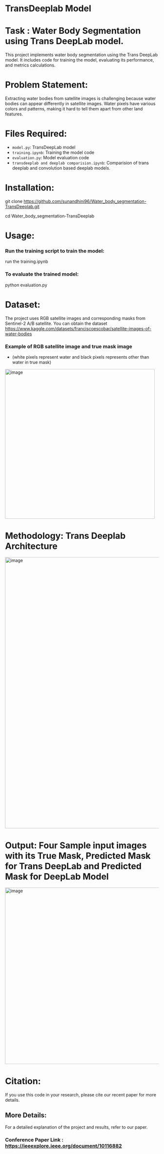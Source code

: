 # TransDeeplab Model

# Task : Water Body Segmentation using Trans DeepLab model.

This project implements water body segmentation using the Trans DeepLab model. It includes code for training the model, evaluating its performance, and metrics calculations.

# Problem Statement:
Extracting water bodies from satellite images is challenging because water bodies can
appear differently in satellite images. Water pixels have various colors and patterns,
making it hard to tell them apart from other land features.

# Files Required:

- `model.py`: TransDeepLab model
- `training.ipynb`: Training the model code
- `evaluation.py`: Model evaluation code
- `transdeeplab and deeplab comparision.ipynb`: Comparision of trans deeplab and convolution based deeplab models.

# Installation:

git clone https://github.com/sunandhini96/Water_body_segmentation-TransDeeplab.git

cd Water_body_segmentation-TransDeeplab


# Usage:

### Run the training script to train the model:
   
run the training.ipynb 

### To evaluate the trained model:

python evaluation.py

# Dataset:

The project uses RGB satellite images and corresponding masks from Sentinel-2 A/B satellite. You can obtain the dataset https://www.kaggle.com/datasets/franciscoescobar/satellite-images-of-water-bodies

### Example of RGB satellite image and true mask image 
- (white pixels represent water and black pixels represents other than water in true mask)

<img width="490" alt="image" src="https://github.com/sunandhini96/Water_body_segmentation-TransDeeplab/assets/63030539/66c66390-21b7-41ea-9504-d1509cea984b">


# Methodology: Trans Deeplab Architecture

<img width="888" alt="image" src="https://github.com/sunandhini96/Water_body_segmentation-TransDeeplab/assets/63030539/0d23610a-3f3f-4132-9bb3-1b8397d36f77">

# Output: Four Sample input images with its True Mask, Predicted Mask for Trans DeepLab and Predicted Mask for DeepLab Model

<img width="578" alt="image" src="https://github.com/sunandhini96/Water_body_segmentation-TransDeeplab/assets/63030539/f6531785-9c5f-4c78-9bff-ef682a8d4ee6">

# Citation:

If you use this code in your research, please cite our recent paper for more details.

## More Details:

For a detailed explanation of the project and results, refer to our paper.

### Conference Paper Link : https://ieeexplore.ieee.org/document/10116882



